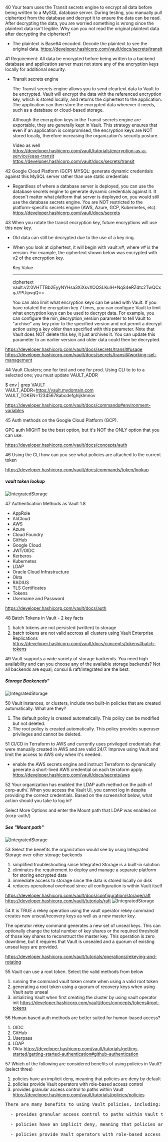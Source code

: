 
40 Your team uses the Transit secrets engine to encrypt all data before being written to a MySQL database server. During testing, you manually pull ciphertext from the database and decrypt it to ensure the data can be read. After decrypting the data, you are worried something is wrong since the plaintext data isn't legible. Why can you not read the original plaintext data after decrypting the ciphertext?

- The plaintext is Base64 encoded. Decode the plaintext to see the original data.
https://developer.hashicorp.com/vault/docs/secrets/transit

41 Requirement: All data be encrypted before being written to a backend database and application server must not store any of the encryption keys locally for additional security.
- Transit secrets engine

  The Transit secrets engine allows you to send cleartext data to Vault to be encrypted. Vault will encrypt the data with the referenced encryption key, which is stored locally, and returns the ciphertext to the application. The application can then store the encrypted data wherever it needs, such as a database or cloud-based storage.

  Although the encryption keys in the Transit secrets engine are exportable, they are generally kept in Vault. This strategy ensures that even if an application is compromised, the encryption keys are NOT stored locally, therefore increasing the organization's security posture.

  Video as well<br>
  https://developer.hashicorp.com/vault/tutorials/encryption-as-a-service/eaas-transit
  https://developer.hashicorp.com/vault/docs/secrets/transit

42 Google Cloud Platform (GCP) MYSQL: generate dynamic credentials against this MySQL server rather than use static credentials
- Regardless of where a database server is deployed, you can use the database secrets engine to generate dynamic credentials against it. It doesn't matter what platform that server is deployed on, you would still use the database secrets engine. You are NOT restricted to the platform-specific secrets engine (AWS, Azure, GCP, Kubernetes, etc).
https://developer.hashicorp.com/vault/docs/secrets

43 When you rotate the transit encryption key, future encryptions will use this new key.
- Old data can still be decrypted due to the use of a key ring.
- When you look at ciphertext, it will begin with vault:v#, where v# is the version. For example, the ciphertext shown below was encrypted with v2 of the encryption key.

    Key           Value
    ---           -----
    ciphertext    vault:v2:0VHTTBb2EyyNYHsa3XiXsvXOQSLKulH+NqS4eRZdtc2TwQCxqJ7PUipvqQ==

  You can also limit what encryption keys can be used with Vault. If you have rotated the encryption key 7 times, you can configure Vault to limit what encryption keys can be used to decrypt data. For example, you can configure the min_decryption_version parameter to tell Vault to "archive" any key prior to the specified version and not permit a decrypt action using a key older than specified with this parameter. Note that Vault does NOT delete this key, it just archives it. You can update this parameter to an earlier version and older data could then be decrypted.

https://developer.hashicorp.com/vault/docs/secrets/transit#usage
https://developer.hashicorp.com/vault/docs/secrets/transit#working-set-management


44 Vault Clusters; one for test and one for prod.   Using CLI to to to a selected one; you must update VAULT_ADDR 

$ env | grep VAULT <br>
VAULT_ADDR=https://vault.mydomain.com
VAULT_TOKEN=12345678abcdefghijklmnov

https://developer.hashicorp.com/vault/docs/commands#environment-variables

45 Auth methods on the Google Cloud Platform (GCP).

 GPC auth MIGHT be the best option, but it's NOT the ONLY option that you can use.

https://developer.hashicorp.com/vault/docs/concepts/auth

46 Using the CLI how can you see what policies are attached to the current token

https://developer.hashicorp.com/vault/docs/commands/token/lookup

##### vault token lookup
![IntegratedStorage](img/policies-current-token.png)


47 Authentication Methods as Vault 1.8
  - AppRole
  - AliCloud
  - AWS
  - Azure
  - Cloud Foundry
  - GitHub
  - Google Cloud
  - JWT/OIDC
  - Kerberos
  - Kubernetes
  - LDAP
  - Oracle Cloud Infrastructure
  - Okta
  - RADIUS
  - TLS Certificates
  - Tokens
  - Username and Password

https://developer.hashicorp.com/vault/docs/auth

48 Batch Tokens in Vault - 2 key facts  
1. batch tokens are not persisted (written) to storage
2. batch tokens are not valid accross all clusters using Vault Enterprise Replications 
https://developer.hashicorp.com/vault/docs/concepts/tokens#batch-tokens

49 Vault supports a wide variety of storage backends. You need high availability and can you choose any of the available storage backends?  Not all backends are equal; consul & raft/integrated are the best:
##### Storage Backeneds"
![IntegratedStorage](img/storageBackends.png)

50 Vault instances, or clusters, include two built-in policies that are created automatically. What are they?
1. The default policy is created automatically. This policy can be modified but not deleted.
2. The root policy is created automatically. This policy provides superuser privileges and cannot be deleted.

51 CI/CD in Terraform to AWS and currently uses privileged credentials that were manually created in AWS and are valid 24/7. Improve using Vault and limit the access to AWS only when it's needed.

- enable the AWS secrets engine and instruct Terraform to dynamically generate a short-lived AWS credential on each terraform apply.
https://developer.hashicorp.com/vault/docs/secrets/aws

52 Your organization has enabled the LDAP auth method on the path of corp-auth/. When you access the Vault UI, you cannot log in despite providing the correct credentials. Based on the screenshot below, what action should you take to log in?

Select More Options and enter the Mount path that LDAP was enabled on (corp-auth/)

##### See "Mount path"
![IntegratedStorage](img/loginMountPath.png)

53 Select the benefits the organization would see by using Integrated Storage over other storage backends 
1. simplified troubleshooting since Integrated Storage is a built-in solution
2. eliminates the requirement to deploy and manage a separate platform for storing encrypted data
3. immediate access to storage since the data is stored locally on disk
4. reduces operational overhead since all configuration is within Vault itself

https://developer.hashicorp.com/vault/docs/configuration/storage/raft
https://developer.hashicorp.com/vault/tutorials/raft
![IntegratedStorage](img/integratedStorage.png)

54 It is TRUE a rekey operation using the vault operator rekey command creates new unseal/recovery keys as well as a new master key.

The operator rekey command generates a new set of unseal keys. This can optionally change the total number of key shares or the required threshold of those key shares to reconstruct the master key. This operation is zero downtime, but it requires that Vault is unsealed and a quorum of existing unseal keys are provided.

https://developer.hashicorp.com/vault/tutorials/operations/rekeying-and-rotating


55 Vault can use a root token. Select the valid methods from below
1. running the command vault token create when using a valid root token
2. generating a root token using a quorum of recovery keys when using Vault auto unseal
3. initializing Vault when first creating the cluster by using vault operator init
https://developer.hashicorp.com/vault/docs/concepts/tokens#root-tokens

56 Human based auth methods are better suited for human-based access?
1. OIDC
2. GitHub 
3. Userpass
4. LDAP
5. Okta
https://developer.hashicorp.com/vault/tutorials/getting-started/getting-started-authentication#github-authentication

57 Which of the following are considered benefits of using policies in Vault? (select three)
1. policies have an implicit deny, meaning that policies are deny by default
2. policies provide Vault operators with role-based access control
3. provides granular access control to paths within Vault
https://developer.hashicorp.com/vault/tutorials/policies/policies
<pre>
There are many benefits to using Vault policies, including:

  - provides granular access control to paths within Vault to control who can access certain paths inside Vault

  - policies have an implicit deny, meaning that policies are deny by default - no policy means no authorization

  - policies provide Vault operators with role-based access control so you can ensure users only have access to the paths required
</pre>